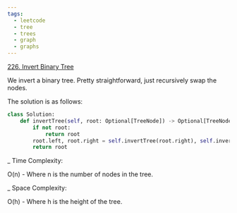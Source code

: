 ```yaml
---
tags:
  - leetcode
  - tree
  - trees
  - graph
  - graphs
---
```


<a href="https://leetcode.com/problems/invert-binary-tree/">226. Invert Binary
Tree</a>

We invert a binary tree. Pretty straightforward, just recursively swap the
nodes.

The solution is as follows:

```python
class Solution:
    def invertTree(self, root: Optional[TreeNode]) -> Optional[TreeNode]:
        if not root:
            return root
        root.left, root.right = self.invertTree(root.right), self.invertTree(root.left)
        return root
```

\_ Time Complexity:

O(n) - Where n is the number of nodes in the tree.

\_ Space Complexity:

O(h) - Where h is the height of the tree.
